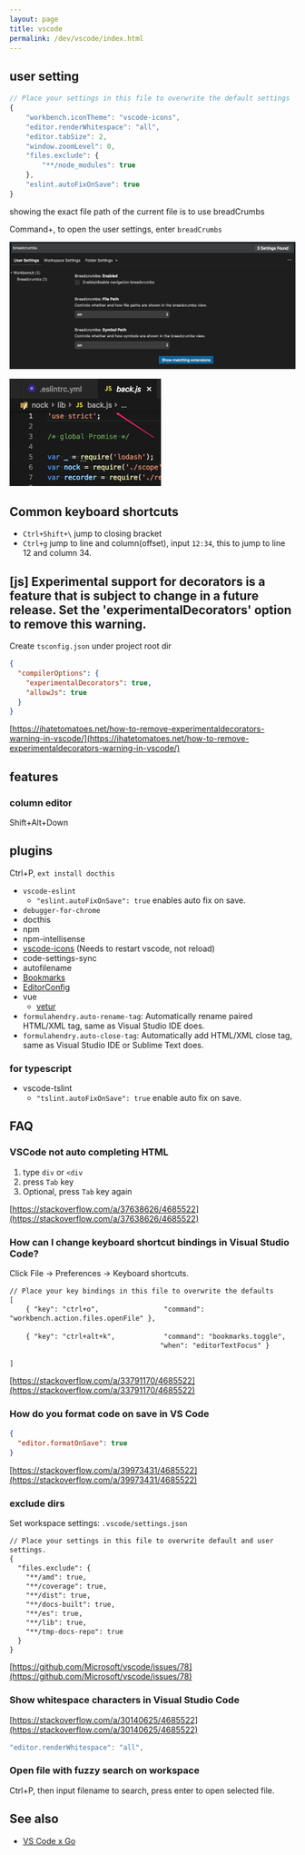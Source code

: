 ```yaml
---
layout: page
title: vscode
permalink: /dev/vscode/index.html
---
```


## user setting

```js
// Place your settings in this file to overwrite the default settings
{
    "workbench.iconTheme": "vscode-icons",
    "editor.renderWhitespace": "all",
    "editor.tabSize": 2,
    "window.zoomLevel": 0,
    "files.exclude": {
        "**/node_modules": true
    },
    "eslint.autoFixOnSave": true
}
```

showing the exact file path of the current file is to use breadCrumbs

Command+, to open the user settings, enter `breadCrumbs`

![](/attachments/Jietu20181012-170049.jpg)

![](/attachments/Jietu20181012-170542.jpg)

## Common keyboard shortcuts

- `Ctrl+Shift+\` jump to closing bracket
- `Ctrl+g` jump to line and column(offset), input `12:34`, this to jump to line 12 and column 34.

## [js] Experimental support for decorators is a feature that is subject to change in a future release. Set the 'experimentalDecorators' option to remove this warning.

Create `tsconfig.json` under project root dir

```json
{
  "compilerOptions": {
    "experimentalDecorators": true,
    "allowJs": true
  }
}
```

[https://ihatetomatoes.net/how-to-remove-experimentaldecorators-warning-in-vscode/](https://ihatetomatoes.net/how-to-remove-experimentaldecorators-warning-in-vscode/)

## features

### column editor

Shift+Alt+Down

## plugins

Ctrl+P, `ext install docthis`

- `vscode-eslint`
  - `"eslint.autoFixOnSave": true` enables auto fix on save.
- `debugger-for-chrome`
- docthis
- npm
- npm-intellisense
- [vscode-icons](https://marketplace.visualstudio.com/items?itemName=robertohuertasm.vscode-icons) (Needs to restart vscode, not reload)
- code-settings-sync
- autofilename
- [Bookmarks](https://marketplace.visualstudio.com/items?itemName=alefragnani.Bookmarks)
- [EditorConfig](https://marketplace.visualstudio.com/items?itemName=EditorConfig.EditorConfig)
- vue
  - [vetur](https://github.com/vuejs/vetur)
- `formulahendry.auto-rename-tag`: Automatically rename paired HTML/XML tag, same as Visual Studio IDE does.
- `formulahendry.auto-close-tag`: Automatically add HTML/XML close tag, same as Visual Studio IDE or Sublime Text does.

### for typescript

- vscode-tslint
  - `"tslint.autoFixOnSave": true` enable auto fix on save.

## FAQ

### VSCode not auto completing HTML

1. type `div` or `<div`
2. press `Tab` key
3. Optional, press `Tab` key again

[https://stackoverflow.com/a/37638626/4685522](https://stackoverflow.com/a/37638626/4685522)

### How can I change keyboard shortcut bindings in Visual Studio Code?

Click File -> Preferences -> Keyboard shortcuts.

```
// Place your key bindings in this file to overwrite the defaults
[
    { "key": "ctrl+o",                "command": "workbench.action.files.openFile" },

    { "key": "ctrl+alt+k",            "command": "bookmarks.toggle",
                                     "when": "editorTextFocus" }

]
```

[https://stackoverflow.com/a/33791170/4685522](https://stackoverflow.com/a/33791170/4685522)

### How do you format code on save in VS Code

```json
{
  "editor.formatOnSave": true
}
```

[https://stackoverflow.com/a/39973431/4685522](https://stackoverflow.com/a/39973431/4685522)

### exclude dirs

Set workspace settings: `.vscode/settings.json`

```
// Place your settings in this file to overwrite default and user settings.
{
  "files.exclude": {
    "**/amd": true,
    "**/coverage": true,
    "**/dist": true,
    "**/docs-built": true,
    "**/es": true,
    "**/lib": true,
    "**/tmp-docs-repo": true
  }
}
```

[https://github.com/Microsoft/vscode/issues/78](https://github.com/Microsoft/vscode/issues/78)

### Show whitespace characters in Visual Studio Code

[https://stackoverflow.com/a/30140625/4685522](https://stackoverflow.com/a/30140625/4685522)

```js
"editor.renderWhitespace": "all",
```

### Open file with fuzzy search on workspace

Ctrl+P, then input filename to search, press enter to open selected file.

## See also

- [VS Code x Go](/vscode-go.md)

